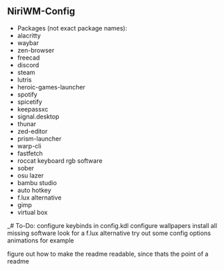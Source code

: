 ﻿## NiriWM-Config
- Packages (not exact package names):
- alacritty
- waybar
- zen-browser
- freecad
- discord
- steam
- lutris
- heroic-games-launcher
- spotify
- spicetify
- keepassxc
- signal.desktop
- thunar
- zed-editor
- prism-launcher
- warp-cli
- fastfetch
- roccat keyboard rgb software
- sober
- osu lazer
- bambu studio
- auto hotkey
- f.lux alternative
- gimp
- virtual box

_# To-Do:
 configure keybinds in config.kdl
 configure wallpapers
 install all missing software
 look for a f.lux alternative
 try out some config options
   animations for example

figure out how to make the readme readable, since thats the point of a readme
